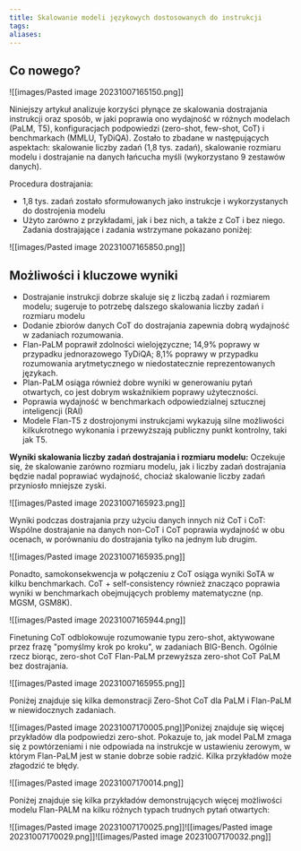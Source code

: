 ```yaml
---
title: Skalowanie modeli językowych dostosowanych do instrukcji
tags: 
aliases:
---
```

## Co nowego?
![[images/Pasted image 20231007165150.png]]

Niniejszy artykuł analizuje korzyści płynące ze skalowania dostrajania instrukcji oraz sposób, w jaki poprawia ono wydajność w różnych modelach (PaLM, T5), konfiguracjach podpowiedzi (zero-shot, few-shot, CoT) i benchmarkach (MMLU, TyDiQA). Zostało to zbadane w następujących aspektach: skalowanie liczby zadań (1,8 tys. zadań), skalowanie rozmiaru modelu i dostrajanie na danych łańcucha myśli (wykorzystano 9 zestawów danych).

Procedura dostrajania:

- 1,8 tys. zadań zostało sformułowanych jako instrukcje i wykorzystanych do dostrojenia modelu
- Użyto zarówno z przykładami, jak i bez nich, a także z CoT i bez niego.
Zadania dostrajające i zadania wstrzymane pokazano poniżej:

![[images/Pasted image 20231007165850.png]]

## Możliwości i kluczowe wyniki

- Dostrajanie instrukcji dobrze skaluje się z liczbą zadań i rozmiarem modelu; sugeruje to potrzebę dalszego skalowania liczby zadań i rozmiaru modelu
- Dodanie zbiorów danych CoT do dostrajania zapewnia dobrą wydajność w zadaniach rozumowania.
- Flan-PaLM poprawił zdolności wielojęzyczne; 14,9% poprawy w przypadku jednorazowego TyDiQA; 8,1% poprawy w przypadku rozumowania arytmetycznego w niedostatecznie reprezentowanych językach.
- Plan-PaLM osiąga również dobre wyniki w generowaniu pytań otwartych, co jest dobrym wskaźnikiem poprawy użyteczności.
- Poprawia wydajność w benchmarkach odpowiedzialnej sztucznej inteligencji (RAI)
- Modele Flan-T5 z dostrojonymi instrukcjami wykazują silne możliwości kilkukrotnego wykonania i przewyższają publiczny punkt kontrolny, taki jak T5.

**Wyniki skalowania liczby zadań dostrajania i rozmiaru modelu:** Oczekuje się, że skalowanie zarówno rozmiaru modelu, jak i liczby zadań dostrajania będzie nadal poprawiać wydajność, chociaż skalowanie liczby zadań przyniosło mniejsze zyski.

![[images/Pasted image 20231007165923.png]]

Wyniki podczas dostrajania przy użyciu danych innych niż CoT i CoT: Wspólne dostrajanie na danych non-CoT i CoT poprawia wydajność w obu ocenach, w porównaniu do dostrajania tylko na jednym lub drugim.

![[images/Pasted image 20231007165935.png]]

Ponadto, samokonsekwencja w połączeniu z CoT osiąga wyniki SoTA w kilku benchmarkach. CoT + self-consistency również znacząco poprawia wyniki w benchmarkach obejmujących problemy matematyczne (np. MGSM, GSM8K).

![[images/Pasted image 20231007165944.png]]

Finetuning CoT odblokowuje rozumowanie typu zero-shot, aktywowane przez frazę "pomyślmy krok po kroku", w zadaniach BIG-Bench. Ogólnie rzecz biorąc, zero-shot CoT Flan-PaLM przewyższa zero-shot CoT PaLM bez dostrajania.

![[images/Pasted image 20231007165955.png]]

Poniżej znajduje się kilka demonstracji Zero-Shot CoT dla PaLM i Flan-PaLM w niewidocznych zadaniach.

![[images/Pasted image 20231007170005.png]]Poniżej znajduje się więcej przykładów dla podpowiedzi zero-shot. Pokazuje to, jak model PaLM zmaga się z powtórzeniami i nie odpowiada na instrukcje w ustawieniu zerowym, w którym Flan-PaLM jest w stanie dobrze sobie radzić. Kilka przykładów może złagodzić te błędy.

![[images/Pasted image 20231007170014.png]]

Poniżej znajduje się kilka przykładów demonstrujących więcej możliwości modelu Flan-PALM na kilku różnych typach trudnych pytań otwartych:

![[images/Pasted image 20231007170025.png]]![[images/Pasted image 20231007170029.png]]![[images/Pasted image 20231007170032.png]]

